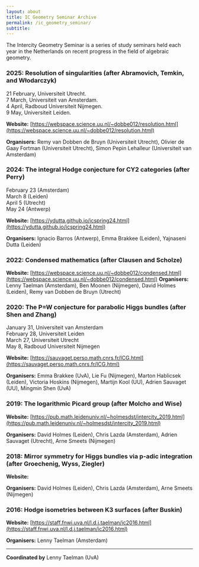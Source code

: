 ```yaml
---
layout: about
title: IC Geometry Seminar Archive
permalink: /ic_geometry_seminar/
subtitle: 
---
```


The Intercity Geometry Seminar is a series of study seminars held each year in the Netherlands on recent progress in the field of algebraic geometry.

### 2025: Resolution of singularities (after Abramovich, Temkin, and Włodarczyk)

21 February, Universiteit Utrecht.  
7 March, Universiteit van Amsterdam.  
4 April, Radboud Universiteit Nijmegen.  
9 May, Universiteit Leiden.  

**Website:** [https://webspace.science.uu.nl/~dobbe012/resolution.html](https://webspace.science.uu.nl/~dobbe012/resolution.html)

**Organisers:** Remy van Dobben de Bruyn (Universiteit Utrecht), Olivier de Gaay Fortman (Universiteit Utrecht), Simon Pepin Lehalleur (Universiteit van Amsterdam)

### 2024: The integral Hodge conjecture for CY2 categories (after Perry)

February 23 (Amsterdam)  
March 8 (Leiden)  
April 5 (Utrecht)  
May 24 (Antwerp)  

**Website:** [https://ydutta.github.io/icspring24.html](https://ydutta.github.io/icspring24.html)

**Organisers:** Ignacio Barros (Antwerp), Emma Brakkee (Leiden), Yajnaseni Dutta (Leiden)

### 2022: Condensed mathematics (after Clausen and Scholze)

**Website:**  [https://webspace.science.uu.nl/~dobbe012/condensed.html](https://webspace.science.uu.nl/~dobbe012/condensed.html)
**Organisers:**  Lenny Taelman (Amsterdam), Ben Moonen (Nijmegen), David Holmes (Leiden), Remy van Dobben de Bruyn (Utrecht)

### 2020: The P=W conjecture for parabolic Higgs bundles (after Shen and Zhang)

January 31, Universiteit van Amsterdam  
February 28, Universiteit Leiden  
March 27, Universiteit Utrecht  
May 8, Radboud Universiteit Nijmegen  

**Website:** [https://sauvaget.perso.math.cnrs.fr/ICG.html](https://sauvaget.perso.math.cnrs.fr/ICG.html)

**Organisers:** Emma Brakkee (UvA), Lie Fu (Nijmegen), Marton Hablicsek (Leiden), Victoria Hoskins (Nijmegen), Martijn Kool (UU), Adrien Sauvaget (UU), Mingmin Shen (UvA)

### 2019: The logarithmic Picard group (after Molcho and Wise)

**Website:** [https://pub.math.leidenuniv.nl/~holmesdst/intercity_2019.html](https://pub.math.leidenuniv.nl/~holmesdst/intercity_2019.html)

**Organisers:**  David Holmes (Leiden), Chris Lazda (Amsterdam), Adrien Sauvaget (Utrecht), Arne Smeets (Nijmegen)

### 2018: Mirror symmetry for Higgs bundles via p-adic integration (after Groechenig, Wyss, Ziegler)

**Website:**  

**Organisers:** David Holmes (Leiden), Chris Lazda (Amsterdam), Arne Smeets (Nijmegen)

### 2016: Hodge isometries between K3 surfaces (after Buskin)

**Website:** [https://staff.fnwi.uva.nl/l.d.j.taelman/ic2016.html](https://staff.fnwi.uva.nl/l.d.j.taelman/ic2016.html)

**Organisers:** Lenny Taelman (Amsterdam)

---

**Coordinated by** Lenny Taelman (UvA)
